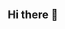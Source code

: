 ## Hi there 👋
<!-- [![Top Langs](https://github-readme-stats.vercel.app/api/top-langs/?username=dikshantadi&hide=html) -->
<!--
**dikshantadi/dikshantadi** is a ✨ _special_ ✨ repository because its `README.md` (this file) appears on your GitHub profile.

Here are some ideas to get you started:
-->

<!-- 🔭 I’m currently working on Air Quality Monitoring and Prediction System 
- 🌱 I’m currently learning Wireless Sensor Network
<!-- 👯 I’m looking to collaborate on Embedded Systems and Internet of Things
- 🤔 I’m looking for help with LoRa
- 💬 Ask me about 
- 📫 How to reach me: ...
- 😄 Pronouns: ...
- ⚡ Fun fact: ...


